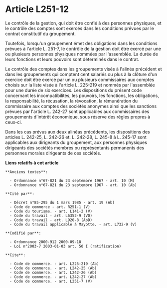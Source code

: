 # Article L251-12

Le contrôle de la gestion, qui doit être confié à des personnes physiques, et le contrôle des comptes sont exercés dans les
conditions prévues par le contrat constitutif du groupement.

Toutefois, lorsqu'un groupement émet des obligations dans les conditions prévues à l'article L. 251-7, le contrôle de la
gestion doit être exercé par une ou plusieurs personnes physiques nommées par l'assemblée. La durée de leurs fonctions et
leurs pouvoirs sont déterminés dans le contrat.

Le contrôle des comptes dans les groupements visés à l'alinéa précédent et dans les groupements qui comptent cent salariés ou
plus à la clôture d'un exercice doit être exercé par un ou plusieurs commissaires aux comptes choisis sur la liste visée à
l'article L. 225-219 et nommés par l'assemblée pour une durée de six exercices. Les dispositions du présent code concernant
les incompatibilités, les pouvoirs, les fonctions, les obligations, la responsabilité, la récusation, la révocation, la
rémunération du commissaire aux comptes des sociétés anonymes ainsi que les sanctions prévues par l'article L. 242-27 sont
applicables aux commissaires des groupements d'intérêt économique, sous réserve des règles propres à ceux-ci.

Dans les cas prévus aux deux alinéas précédents, les dispositions des articles L. 242-25, L. 242-26 et. L. 242-28, L. 245-8 à
L. 245-17 sont applicables aux dirigeants du groupement, aux personnes physiques dirigeants des sociétés membres ou
représentants permanents des personnes morales dirigeants de ces sociétés.

**Liens relatifs à cet article**

	**Anciens textes**:

	  - Ordonnance n°67-821 du 23 septembre 1967 - art. 10 (M)
	  - Ordonnance n°67-821 du 23 septembre 1967 - art. 10 (Ab)

	**Cité par**:

	  - Décret n°85-295 du 1 mars 1985 - art. 19 (Ab)
	  - Code de commerce - art. R251-1 (V)
	  - Code du tourisme. - art. L141-2 (V)
	  - Code du travail - art. L6352-9 (VD)
	  - Code du travail - art. L920-8 (AbD)
	  - Code du travail applicable à Mayotte. - art. L732-9 (V)

	**Codifié par**:

	  - Ordonnance 2000-912 2000-09-18
	  - Loi n°2003-7 2003-01-03 art. 50 I (ratification)

	**Cite**:

	  - Code de commerce. - art. L225-219 (Ab)
	  - Code de commerce. - art. L242-25 (Ab)
	  - Code de commerce. - art. L242-26 (Ab)
	  - Code de commerce. - art. L242-27 (Ab)
	  - Code de commerce. - art. L251-7 (V)
